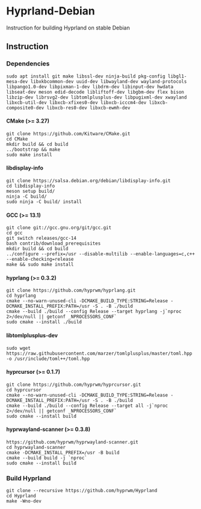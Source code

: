 # Hyprland-Debian
Instruction for building Hyprland on stable Debian

## Instruction

### Dependencies
```
sudo apt install git make libssl-dev ninja-build pkg-config libgl1-mesa-dev libxkbcommon-dev uuid-dev libwayland-dev wayland-protocols libpango1.0-dev libpixman-1-dev libdrm-dev libinput-dev hwdata libseat-dev meson edid-decode libliftoff-dev libgbm-dev flex bison libzip-dev librsvg2-dev libtomlplusplus-dev libpugixml-dev xwayland libxcb-util-dev libxcb-xfixes0-dev libxcb-icccm4-dev libxcb-composite0-dev libxcb-res0-dev libxcb-ewmh-dev
```

#### CMake (>= 3.27)
```
git clone https://github.com/Kitware/CMake.git
cd CMake
mkdir build && cd build
../bootstrap && make
sudo make install
```

#### libdisplay-info
```
git clone https://salsa.debian.org/debian/libdisplay-info.git
cd libdisplay-info
meson setup build/
ninja -C build/
sudo ninja -C build/ install
```

#### GCC (>= 13.1)
```
git clone git://gcc.gnu.org/git/gcc.git
cd gcc
git switch releases/gcc-14
bash contrib/download_prerequisites
mkdir build && cd build
../configure --prefix=/usr --disable-multilib --enable-languages=c,c++ --enable-checking=release
make && sudo make install
```

#### hyprlang (>= 0.3.2)
```
git clone https://github.com/hyprwm/hyprlang.git
cd hyprlang
cmake --no-warn-unused-cli -DCMAKE_BUILD_TYPE:STRING=Release -DCMAKE_INSTALL_PREFIX:PATH=/usr -S . -B ./build
cmake --build ./build --config Release --target hyprlang -j`nproc 2>/dev/null || getconf _NPROCESSORS_CONF`
sudo cmake --install ./build
```

#### libtomlplusplus-dev
```
sudo wget https://raw.githubusercontent.com/marzer/tomlplusplus/master/toml.hpp -o /usr/include/toml++/toml.hpp
```

#### hyprcursor (>= 0.1.7)
```
git clone https://github.com/hyprwm/hyprcursor.git
cd hyprcursor
cmake --no-warn-unused-cli -DCMAKE_BUILD_TYPE:STRING=Release -DCMAKE_INSTALL_PREFIX:PATH=/usr -S . -B ./build
cmake --build ./build --config Release --target all -j`nproc 2>/dev/null || getconf _NPROCESSORS_CONF`
sudo cmake --install build
```

#### hyprwayland-scanner (>= 0.3.8)
```
https://github.com/hyprwm/hyprwayland-scanner.git
cd hyprwayland-scanner
cmake -DCMAKE_INSTALL_PREFIX=/usr -B build
cmake --build build -j `nproc`
sudo cmake --install build
```

### Build Hyprland
```
git clone --recursive https://github.com/hyprwm/Hyprland
cd Hyprland
make -Wno-dev
```
